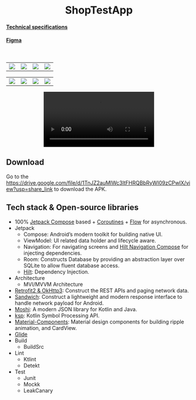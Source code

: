 <h1 align="center">ShopTestApp</h1>

<p align="center">  
<H4><a href="https://docs.google.com/document/d/1X92XL_aIOJzmk87Tg2rqqE836jHXjR-M/edit">Technical specifications</a></H1>
<H4><a href="https://www.figma.com/file/H0SE8wvK5kIhQlZVxp0BNj/Online-Shop-Satria-Adhi-Pradana-(Community)?node-id=1-130&t=RvzJoEbUqIrhEgv0-0">Figma</a></H1>
</p>
</br>


<table style="width: 100%;">
  <tr>
    <td><img src="https://user-images.githubusercontent.com/40930427/230339127-76bbb63f-d9ba-49df-8bf4-234687eb1c34.png"/></td>
    <td><img src="https://user-images.githubusercontent.com/40930427/230339212-53b9a4fe-14cd-415c-a7a4-288a5f705733.png"/></td>
    <td><img src="https://user-images.githubusercontent.com/40930427/230339241-b5f77619-4f50-4cdb-a66d-941ff4dbfd9a.png"/></td>
    <td><img src="https://user-images.githubusercontent.com/40930427/230339267-2c3b82ff-f221-431a-9b9a-b84aaec80499.png"/></td>
  </tr>
</table>

<table style="width: 100%;">
  <tr>
    <td><img src="https://user-images.githubusercontent.com/40930427/230339342-b340a050-abd0-43d5-903f-3ce589c3d848.png"/></td>
    <td><img src="https://user-images.githubusercontent.com/40930427/230339434-4627b99b-1eba-415c-8f12-a663505ac6ad.png"/></td>
    <td><img src="https://user-images.githubusercontent.com/40930427/230339387-c75ce80a-8ae1-4bcd-a8cf-09187688b40a.png"/></td>
    <td><img src="https://user-images.githubusercontent.com/40930427/230339482-ab5043e7-a9fa-47bc-8f6e-45b8b6fb7d6c.png"/></td>
  </tr>
</table>

<p align="center">
<video src="https://user-images.githubusercontent.com/40930427/222537155-78082171-791f-4aa0-a0f2-c660676ff5e7.mp4" controls></video>
</p>

## Download
Go to the https://drive.google.com/file/d/1TnJZ2auMlWc3ltFHRQBbRyWI09zCPwlX/view?usp=share_link to download the APK.

## Tech stack & Open-source libraries
- 100% [Jetpack Compose](https://developer.android.com/jetpack/compose) based + [Coroutines](https://github.com/Kotlin/kotlinx.coroutines) + [Flow](https://kotlin.github.io/kotlinx.coroutines/kotlinx-coroutines-core/kotlinx.coroutines.flow/) for asynchronous.
- Jetpack
  - Compose: Android’s modern toolkit for building native UI.
  - ViewModel: UI related data holder and lifecycle aware.
  - Navigation: For navigating screens and [Hilt Navigation Compose](https://developer.android.com/jetpack/compose/libraries#hilt) for injecting dependencies.
  - Room: Constructs Database by providing an abstraction layer over SQLite to allow fluent database access.
  - [Hilt](https://dagger.dev/hilt/): Dependency Injection.
- Architecture
  - MVI/MVVM Architecture
- [Retrofit2 & OkHttp3](https://github.com/square/retrofit): Construct the REST APIs and paging network data.
- [Sandwich](https://github.com/skydoves/Sandwich): Construct a lightweight and modern response interface to handle network payload for Android.
- [Moshi](https://github.com/square/moshi/): A modern JSON library for Kotlin and Java.
- [ksp](https://github.com/google/ksp): Kotlin Symbol Processing API.
- [Material-Components](https://github.com/material-components/material-components-android): Material design components for building ripple animation, and CardView.
- [Glide](https://github.com/bumptech/glide)
- Build
  - BuildSrc
- Lint
  - Ktlint
  - Detekt
- Test
  - Junit
  - Mockk
  - LeakCanary
